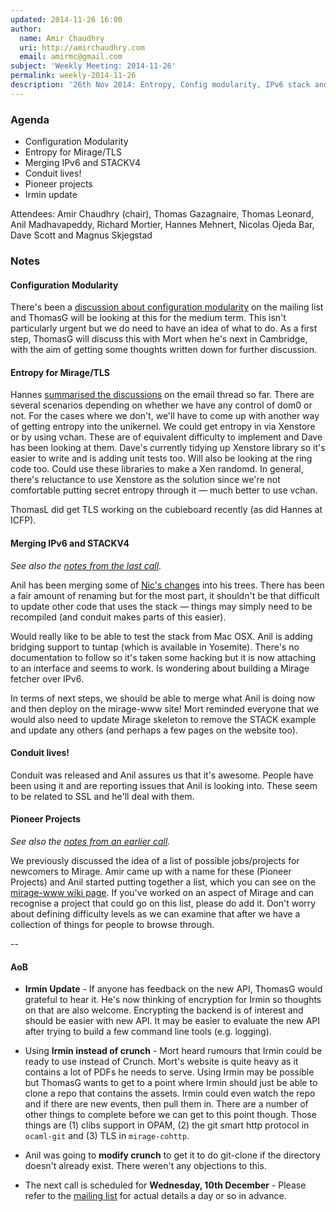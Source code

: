 ```yaml
---
updated: 2014-11-26 16:00
author:
  name: Amir Chaudhry
  uri: http://amirchaudhry.com
  email: amirmc@gmail.com
subject: 'Weekly Meeting: 2014-11-26'
permalink: weekly-2014-11-26
description: '26th Nov 2014: Entropy, Config modularity, IPv6 stack and Pioneer projects'
---
```


### Agenda ###

- Configuration Modularity
- Entropy for Mirage/TLS
- Merging IPv6 and STACKV4
- Conduit lives!
- Pioneer projects
- Irmin update

Attendees: Amir Chaudhry (chair), Thomas Gazagnaire, Thomas Leonard,
Anil Madhavapeddy, Richard Mortier, Hannes Mehnert, Nicolas Ojeda Bar,
Dave Scott and Magnus Skjegstad


### Notes ###

#### Configuration Modularity ####

There's been a [discussion about configuration modularity][module-thread] on
the mailing list and ThomasG will be looking at this for the medium term. This
isn't particularly urgent but we do need to have an idea of what to do. As a
first step, ThomasG will discuss this with Mort when he's next in Cambridge,
with the aim of getting some thoughts written down for further discussion. 

[module-thread]: http://lists.xenproject.org/archives/html/mirageos-devel/2014-11/msg00094.html


#### Entropy for Mirage/TLS ####

Hannes [summarised the discussions][entropy-thread] on the email thread so far.
There are several scenarios depending on whether we have any control of dom0
or not. For the cases where we don't, we'll have to come up with another way
of getting entropy into the unikernel.  We could get entropy in via Xenstore
or by using vchan. These are of equivalent difficulty to implement and Dave
has been looking at them. Dave's currently tidying up Xenstore library so it's
easier to write and is adding unit tests too. Will also be looking at the ring
code too. Could use these libraries to make a Xen randomd. In general, there's
reluctance to use Xenstore as the solution since we're not comfortable putting
secret entropy through it — much better to use vchan. 

ThomasL did get TLS working on the cubieboard recently (as did Hannes at ICFP).

[entropy-thread]: http://lists.xenproject.org/archives/html/mirageos-devel/2014-11/msg00146.html

#### Merging IPv6 and STACKV4 ####

*See also the [notes from the last call][prev-ipv6].*

Anil has been merging some of [Nic's changes][ipv6-patch] into his trees.
There has been a fair amount of renaming but for the most part, it shouldn't
be that difficult to update other code that uses the stack — things may simply
need to be recompiled (and conduit makes parts of this easier).

Would really like to be able to test the stack from Mac OSX. Anil is adding
bridging support to tuntap (which is available in Yosemite). There's no
documentation to follow so it's taken some hacking but it is now attaching to
an interface and seems to work. Is wondering about building a Mirage fetcher
over IPv6.

In terms of next steps, we should be able to merge what Anil is doing now and
then deploy on the mirage-www site!  Mort reminded everyone that we would also
need to update Mirage skeleton to remove the STACK example and update any
others (and perhaps a few pages on the website too). 

[prev-ipv6]: `https://mirage.io/weekly/weekly-2014-11-12#IPv6patchset`
[ipv6-patch]: https://github.com/mirage/mirage/pull/319

#### Conduit lives! ####

Conduit was released and Anil assures us that it's awesome. People have been
using it and are reporting issues that Anil is looking into. These seem to be
related to SSL and he'll deal with them.

#### Pioneer Projects ####

*See also the [notes from an earlier call][prev-junior].*

We previously discussed the idea of a list of possible jobs/projects for
newcomers to Mirage. Amir came up with a name for these (Pioneer Projects) and
Anil started putting together a list, which you can see on the
[mirage-www wiki page][pioneer]. If you've worked on an aspect of Mirage and
can recognise a project that could go on this list, please do add it. Don't
worry about defining difficulty levels as we can examine that after we have a
collection of things for people to browse through.

[prev-junior]: https://mirage.io/weekly/weekly-2014-10-28#Miragetaskslistfornewcomers
[pioneer]: https://github.com/mirage/mirage-www/wiki/Pioneer-Projects

-- 

#### AoB ####

- **Irmin Update** - If anyone has feedback on the new API, ThomasG would
grateful to hear it. He's now thinking of encryption for Irmin so thoughts on
that are also welcome. Encrypting the backend is of interest and should be
easier with new API. It may be easier to evaluate the new API after trying to
build a few command line tools (e.g. logging).

- Using **Irmin instead of crunch** - Mort heard rumours that Irmin could be
ready to use instead of Crunch.  Mort's website is quite heavy as it contains
a lot of PDFs he needs to serve. Using Irmin may be possible but ThomasG wants
to get to a point where Irmin should just be able to clone a repo that
contains the assets. Irmin could even watch the repo and if there are new
events, then pull them in. There are a number of other things to complete
before we can get to this point though. Those things are (1) clibs support in
OPAM, (2) the git smart http protocol in `ocaml-git` and (3) TLS in
`mirage-cohttp`.

- Anil was going to **modify crunch** to get it to do git-clone if the
directory doesn't already exist. There weren't any objections to this.

- The next call is scheduled for **Wednesday, 10th December** - Please refer
to the [mailing list][mir-mail] for actual details a day or so in advance.

[mir-mail]: http://lists.xenproject.org/cgi-bin/mailman/listinfo/mirageos-devel

